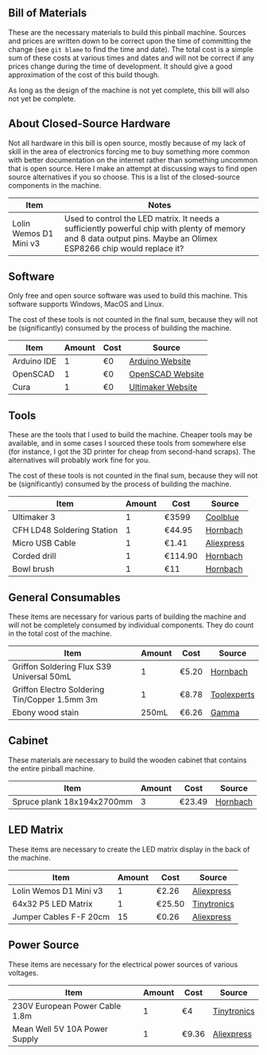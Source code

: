 Bill of Materials
-----------------
These are the necessary materials to build this pinball machine. Sources and prices are written down to be correct upon the time of committing the change (see `git blame` to find the time and date). The total cost is a simple sum of these costs at various times and dates and will not be correct if any prices change during the time of development. It should give a good approximation of the cost of this build though.

As long as the design of the machine is not yet complete, this bill will also not yet be complete.

About Closed-Source Hardware
----------------------------
Not all hardware in this bill is open source, mostly because of my lack of skill in the area of electronics forcing me to buy something more common with better documentation on the internet rather than something uncommon that is open source. Here I make an attempt at discussing ways to find open source alternatives if you so choose. This is a list of the closed-source components in the machine.

| Item                   | Notes                                                                                                                                                              |
|------------------------|--------------------------------------------------------------------------------------------------------------------------------------------------------------------|
| Lolin Wemos D1 Mini v3 | Used to control the LED matrix. It needs a sufficiently powerful chip with plenty of memory and 8 data output pins. Maybe an Olimex ESP8266 chip would replace it? |

Software
--------
Only free and open source software was used to build this machine. This software supports Windows, MacOS and Linux.

The cost of these tools is not counted in the final sum, because they will not be (significantly) consumed by the process of building the machine.

| Item        | Amount | Cost | Source                                                                         |
|-------------|--------|------|--------------------------------------------------------------------------------|
| Arduino IDE | 1      | €0   | [Arduino Website](https://www.arduino.cc/en/main/software)                     |
| OpenSCAD    | 1      | €0   | [OpenSCAD Website](http://www.openscad.org/downloads.html)                     |
| Cura        | 1      | €0   | [Ultimaker Website](https://ultimaker.com/en/products/ultimaker-cura-software) |

Tools
-----
These are the tools that I used to build the machine. Cheaper tools may be available, and in some cases I sourced these tools from somewhere else (for instance, I got the 3D printer for cheap from second-hand scraps). The alternatives will probably work fine for you.

The cost of these tools is not counted in the final sum, because they will not be (significantly) consumed by the process of building the machine.

| Item                       | Amount | Cost    | Source                                                                                                                                                      |
|----------------------------|--------|---------|-------------------------------------------------------------------------------------------------------------------------------------------------------------|
| Ultimaker 3                | 1      | €3599   | [Coolblue](https://www.coolblue.nl/product/745465/ultimaker-3.html)                                                                                         |
| CFH LD48 Soldering Station | 1      | €44.95  | [Hornbach](https://www.hornbach.nl/shop/CFH-Soldeerstation-digitaal-48-w/8368445/artikel.html)                                                              |
| Micro USB Cable            | 1      | €1.41   | [Aliexpress](https://www.aliexpress.com/item/OLAF-Nylon-Braided-Micro-USB-Cable-Data-Sync-USB-Charger-Cable-For-Samsung-HTC-Huawei-Xiaomi/32952616649.html) |
| Corded drill               | 1      | €114.90 | [Hornbach](https://www.hornbach.nl/shop/Makita-Boorhamer-HR2230-230-volt/7753725/artikel.html)                                                              |
| Bowl brush                 | 1      | €11     | [Hornbach](https://www.hornbach.nl/shop/LEssMANN-Komborstel-staaldraad-80-mm/5051751/artikel.html)                                                          |

General Consumables
-------------------
These items are necessary for various parts of building the machine and will not be completely consumed by individual components. They do count in the total cost of the machine.

| Item                                          | Amount | Cost  | Source                                                                                                     |
|-----------------------------------------------|--------|-------|------------------------------------------------------------------------------------------------------------|
| Griffon Soldering Flux S39 Universal 50mL     | 1      | €5.20 | [Hornbach](https://www.hornbach.nl/shop/GRIFFON-Soldeervloeistof-S39-Universal-50-ml/5229070/artikel.html) |
| Griffon Electro Soldering Tin/Copper 1.5mm 3m | 1      | €8.78 | [Toolexperts](https://www.toolexperts.nl/electro-draadsoldeer-tin-koper99-1-harskern-1-5mm-in-koker-96958) |
| Ebony wood stain                              | 250mL  | €6.26 | [Gamma](https://www.gamma.nl/assortiment/gamma-binnenbeits-transparant-ebben-zijdeglans-250-ml/p/B360480)  |

Cabinet
-------
These materials are necessary to build the wooden cabinet that contains the entire pinball machine.

| Item                       | Amount | Cost   | Source                                                                                                           |
|----------------------------|--------|--------|------------------------------------------------------------------------------------------------------------------|
| Spruce plank 18x194x2700mm | 3      | €23.49 | [Hornbach](https://www.hornbach.nl/shop/KONSTA-Vuren-plank-geschaafd-18-x-194-x-ca-2700-mm/5185874/artikel.html) |

LED Matrix
----------
These items are necessary to create the LED matrix display in the back of the machine.

| Item                   | Amount | Cost   | Source                                                                                                                                                   |
|------------------------|--------|--------|----------------------------------------------------------------------------------------------------------------------------------------------------------|
| Lolin Wemos D1 Mini v3 | 1      | €2.26  | [Aliexpress](https://www.aliexpress.com/item/Wemos-D1-Mini-V3-0-0-WIFI-Internet-of-Things-Development-Board-Based-ESP8266-CH340-CH340G/32845084675.html) |
| 64x32 P5 LED Matrix    | 1      | €25.50 | [Tinytronics](https://www.tinytronics.nl/shop/nl/verlichting/led-matrix/64x32-rgb-led-matrix-320x160-mm)                                                 |
| Jumper Cables F-F 20cm | 15     | €0.26  | [Aliexpress](https://www.aliexpress.com/item/40pcs-dupont-cable-jumper-wire-dupont-line-female-to-female-dupont-line-20cm-1P-1P-for/32861366494.html)    |

Power Source
------------
These items are necessary for the electrical power sources of various voltages.

| Item                           | Amount | Cost  | Source                                                                                                                                    |
|--------------------------------|--------|-------|-------------------------------------------------------------------------------------------------------------------------------------------|
| 230V European Power Cable 1.8m | 1      | €4    | [Tinytronics](https://www.tinytronics.nl/shop/nl/kabels/230v-voeding/standaard-230v-voedingskabel-1.8m-haakse-stekker)                    |
| Mean Well 5V 10A Power Supply  | 1      | €9.36 | [Aliexpress](https://www.aliexpress.com/item/Original-MEAN-WELL-power-suply-unit-ac-to-dc-power-supply-NES-50-24-50W-24V/1503241952.html) |